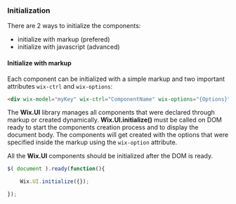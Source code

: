 ### Initialization
<!-- WixCustomHTMLAttributes-Initialization -->

There are 2 ways to initialize the components:

* initialize with markup (prefered)
* initialize with javascript (advanced)


#### Initialize with markup

Each component can be initialized with a simple markup and two important attributes
`wix-ctrl` and `wix-options`:
```html
<div wix-model="myKey" wix-ctrl="ComponentName" wix-options="{Options}"></div>
```

The **Wix.UI** library manages all components that were declared through markup or created dynamically.  **Wix.UI.initialize()** must be called on DOM ready to start the components creation process and to display the document body. The components will get created with the options that were specified inside the markup using the `wix-option` attribute.

All the **Wix.UI** components should be initialized after the DOM is ready.
```javascript
$( document ).ready(function(){

    Wix.UI.initialize({});

});
```